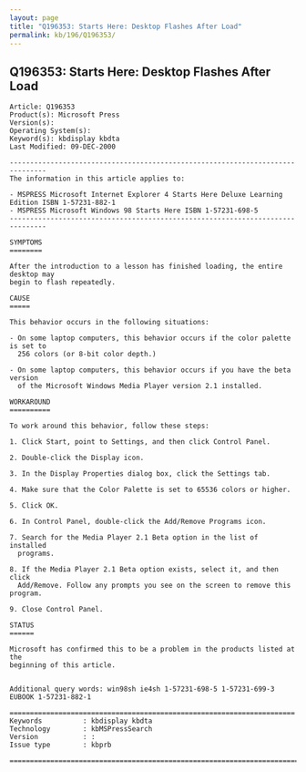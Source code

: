 ```yaml
---
layout: page
title: "Q196353: Starts Here: Desktop Flashes After Load"
permalink: kb/196/Q196353/
---
```


## Q196353: Starts Here: Desktop Flashes After Load

	Article: Q196353
	Product(s): Microsoft Press
	Version(s): 
	Operating System(s): 
	Keyword(s): kbdisplay kbdta
	Last Modified: 09-DEC-2000
	
	-------------------------------------------------------------------------------
	The information in this article applies to:
	
	- MSPRESS Microsoft Internet Explorer 4 Starts Here Deluxe Learning Edition ISBN 1-57231-882-1 
	- MSPRESS Microsoft Windows 98 Starts Here ISBN 1-57231-698-5 
	-------------------------------------------------------------------------------
	
	SYMPTOMS
	========
	
	After the introduction to a lesson has finished loading, the entire desktop may
	begin to flash repeatedly.
	
	CAUSE
	=====
	
	This behavior occurs in the following situations:
	
	- On some laptop computers, this behavior occurs if the color palette is set to
	  256 colors (or 8-bit color depth.)
	
	- On some laptop computers, this behavior occurs if you have the beta version
	  of the Microsoft Windows Media Player version 2.1 installed.
	
	WORKAROUND
	==========
	
	To work around this behavior, follow these steps:
	
	1. Click Start, point to Settings, and then click Control Panel.
	
	2. Double-click the Display icon.
	
	3. In the Display Properties dialog box, click the Settings tab.
	
	4. Make sure that the Color Palette is set to 65536 colors or higher.
	
	5. Click OK.
	
	6. In Control Panel, double-click the Add/Remove Programs icon.
	
	7. Search for the Media Player 2.1 Beta option in the list of installed
	  programs.
	
	8. If the Media Player 2.1 Beta option exists, select it, and then click
	  Add/Remove. Follow any prompts you see on the screen to remove this program.
	
	9. Close Control Panel.
	
	STATUS
	======
	
	Microsoft has confirmed this to be a problem in the products listed at the
	beginning of this article.
	
	
	Additional query words: win98sh ie4sh 1-57231-698-5 1-57231-699-3 EUBOOK 1-57231-882-1
	
	======================================================================
	Keywords          : kbdisplay kbdta 
	Technology        : kbMSPressSearch
	Version           : :
	Issue type        : kbprb
	
	=============================================================================
	
